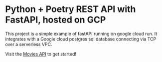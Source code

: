 # Python + Poetry REST API with FastAPI, hosted on GCP

This project is a simple example of fastAPI running on google cloud run.
It integrates with a Google cloud postgres sql database connecting via TCP over a serverless VPC.  

Visit the [Movies API](https://fastapi-example-vxrma2rpqq-uc.a.run.app/) to get started!